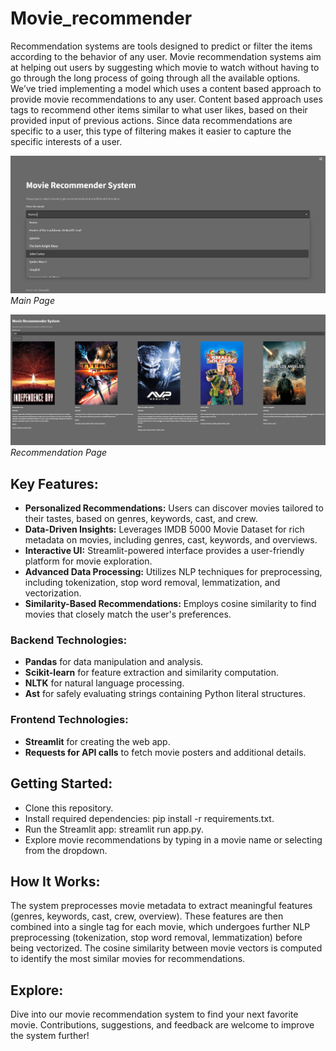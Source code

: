 # Movie_recommender

Recommendation systems are tools designed to predict or filter the items according to the behavior of any user. Movie recommendation systems aim at helping out users by suggesting which movie to watch without having to go through the long process of going through all the available options. <br />
We’ve tried implementing a model which uses a content based approach to provide movie recommendations to any user. Content based approach uses tags to recommend other items similar to what user likes, based on their provided input of previous actions. Since data recommendations are specific to a user, this type of filtering makes it easier to capture the specific interests of a user.

![](Main%20page.png)
*Main Page* <br />

![](Recommendation%20page.png)
*Recommendation Page*

## Key Features:
- **Personalized Recommendations:** Users can discover movies tailored to their tastes, based on genres, keywords, cast, and crew. <br />
- **Data-Driven Insights:** Leverages IMDB 5000 Movie Dataset for rich metadata on movies, including genres, cast, keywords, and overviews. <br />
- **Interactive UI:** Streamlit-powered interface provides a user-friendly platform for movie exploration. <br />
- **Advanced Data Processing:** Utilizes NLP techniques for preprocessing, including tokenization, stop word removal, lemmatization, and vectorization. <br />
- **Similarity-Based Recommendations:** Employs cosine similarity to find movies that closely match the user's preferences. <br />

### Backend Technologies:
- **Pandas** for data manipulation and analysis. <br />
- **Scikit-learn** for feature extraction and similarity computation. <br />
- **NLTK** for natural language processing. <br />
- **Ast** for safely evaluating strings containing Python literal structures. <br />

### Frontend Technologies:
- **Streamlit** for creating the web app. <br />
- **Requests for API calls** to fetch movie posters and additional details. <br />

## Getting Started:
- Clone this repository.
- Install required dependencies: pip install -r requirements.txt.
- Run the Streamlit app: streamlit run app.py.
- Explore movie recommendations by typing in a movie name or selecting from the dropdown.

## How It Works:
The system preprocesses movie metadata to extract meaningful features (genres, keywords, cast, crew, overview). These features are then combined into a single tag for each movie, which undergoes further NLP preprocessing (tokenization, stop word removal, lemmatization) before being vectorized. The cosine similarity between movie vectors is computed to identify the most similar movies for recommendations.

## Explore:
Dive into our movie recommendation system to find your next favorite movie. Contributions, suggestions, and feedback are welcome to improve the system further!
